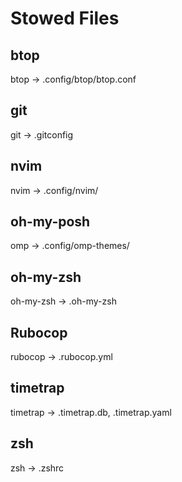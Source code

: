 # Stowed Files

## btop

btop -> .config/btop/btop.conf

## git

git -> .gitconfig

## nvim

nvim -> .config/nvim/

## oh-my-posh

omp -> .config/omp-themes/

## oh-my-zsh

oh-my-zsh -> .oh-my-zsh

## Rubocop

rubocop -> .rubocop.yml

## timetrap

timetrap -> .timetrap.db, .timetrap.yaml

## zsh

zsh -> .zshrc
